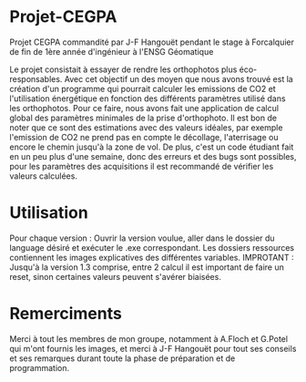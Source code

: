# Projet-CEGPA 
Projet CEGPA commandité par J-F Hangouët pendant le stage à Forcalquier de fin de 1ère année d'ingénieur à l'ENSG Géomatique

Le projet consistait à essayer de rendre les orthophotos plus éco-responsables.
Avec cet objectif un des moyen que nous avons trouvé est la création d'un programme qui pourrait calculer les emissions de CO2 et l'utilisation énergétique en fonction des différents paramètres utilisé dans les orthophotos.
Pour ce faire, nous avons fait une application de calcul global des paramètres minimales de la prise d'orthophoto.
Il est bon de noter que ce sont des estimations avec des valeurs idéales, par exemple l'emission de CO2 ne prend pas en compte le décollage, l'aterrisage ou encore le chemin jusqu'à la zone de vol.
De plus, c'est un code étudiant fait en un peu plus d'une semaine, donc des erreurs et des bugs sont possibles, pour les paramètres des acquisitions il est recommandé de vérifier les valeurs calculées.



# Utilisation 
Pour chaque version : Ouvrir la version voulue, aller dans le dossier du language désiré et exécuter le .exe correspondant. 
Les dossiers ressources contiennent les images explicatives des différentes variables.
IMPROTANT : Jusqu'à la version 1.3 comprise, entre 2 calcul il est important de faire un reset, sinon certaines valeurs peuvent s'avérer biaisées.

# Remerciments
Merci à tout les membres de mon groupe, notamment à A.Floch et G.Potel qui m'ont fournis les images, et merci à J-F Hangouët pour tout ses conseils et ses remarques durant toute la phase de préparation et de programmation.
